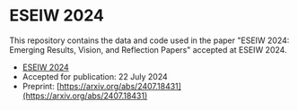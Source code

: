 # ESEIW 2024

This repository contains the data and code used in the paper "ESEIW 2024: Emerging Results, Vision, and Reflection Papers" accepted at ESEIW 2024.

- [ESEIW 2024](https://conf.researchr.org/track/esem-2024/esem-2024-emerging-results-vision-and-reflection-papers)
- Accepted for publication: 22 July 2024
- Preprint: [https://arxiv.org/abs/2407.18431](https://arxiv.org/abs/2407.18431)
